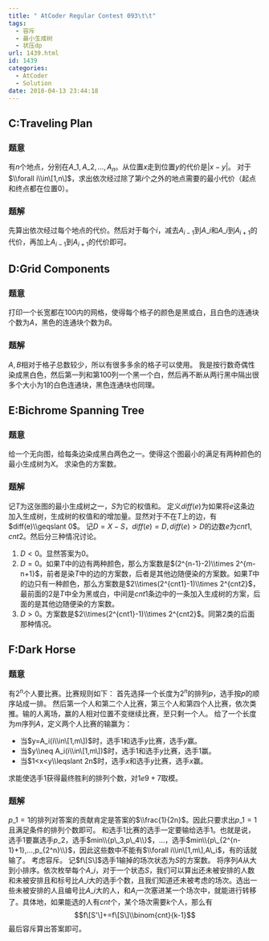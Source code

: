 ```yaml
---
title: " AtCoder Regular Contest 093\t\t"
tags:
  - 容斥
  - 最小生成树
  - 状压dp
url: 1439.html
id: 1439
categories:
  - AtCoder
  - Solution
date: 2018-04-13 23:44:18
---
```


C:Traveling Plan
----------------

### 题意

有$n$个地点，分别在$A\_1,A\_2,…,A_n$。从位置$x$走到位置$y$的代价是$|x-y|$。 对于$\\forall i\\in\[1,n\]$，求出依次经过除了第$i$个之外的地点需要的最小代价（起点和终点都在位置$0$）。

### 题解

先算出依次经过每个地点的代价。然后对于每个$i$，减去$A_{i-1}$到$A\_i$和$A\_i$到$A_{i+1}$的代价，再加上$A_{i-1}$到$A_{i+1}$的代价即可。

D:Grid Components
-----------------

### 题意

打印一个长宽都在$100$内的网格，使得每个格子的颜色是黑或白，且白色的连通块个数为$A$，黑色的连通块个数为$B$。

### 题解

$A,B$相对于格子总数较少，所以有很多多余的格子可以使用。 我是按行数奇偶性染成黑白色，然后第一列和第$100$列一个黑一个白，然后再不断从两行黑中隔出很多个大小为$1$的白色连通块，黑色连通块也同理。

E:Bichrome Spanning Tree
------------------------

### 题意

给一个无向图，给每条边染成黑白两色之一。使得这个图最小的满足有两种颜色的最小生成树为$X$。 求染色的方案数$%(1e9+7)$。

### 题解

记$T$为这张图的最小生成树之一，$S$为它的权值和。 定义$diff(e)$为如果将$e$这条边加入生成树，生成树的权值和的增加量。显然对于不在$T$上的边，有$diff(e)\\geqslant 0$。 记$D=X-S$，$diff(e)=D,diff(e)>D$的边数$e$为$cnt1,cnt2$。然后分三种情况讨论。

1.  $D<0$。显然答案为$0$。
2.  $D=0$。如果$T$中的边有两种颜色，那么方案数是$(2^{n-1}-2)\\times 2^{m-n+1}$，前者是染$T$中的边的方案数，后者是其他边随便染的方案数。如果$T$中的边只有一种颜色，那么方案数是$2\\times(2^{cnt1}-1)\\times 2^{cnt2}$，最前面的$2$是$T$中全为黑或白，中间是$cnt1$条边中的一条加入生成树的方案，后面的是其他边随便染的方案数。
3.  $D>0$。方案数是$2\\times(2^{cnt1}-1)\\times 2^{cnt2}$。同第$2$类的后面那种情况。

F:Dark Horse
------------

### 题意

有$2^n$个人要比赛。比赛规则如下： 首先选择一个长度为$2^n$的排列$p$，选手按$p$的顺序站成一排。 然后第一个人和第二个人比赛，第三个人和第四个人比赛，依次类推。输的人离场，赢的人相对位置不变继续比赛，至只剩一个人。 给了一个长度为$m$序列$A$，定义两个人比赛的输赢为：

*   当$y=A_i(i\\in\[1,m\])$时，选手$1$和选手$y$比赛，选手$y$赢。
*   当$y\\neq A_i(i\\in\[1,m\])$时，选手$1$和选手$y$比赛，选手$1$赢。
*   当$1<x<y\\leqslant 2n$时，选手$x$和选手$y$比赛，选手$x$赢。

求能使选手$1$获得最终胜利的排列个数，对$1e9+7$取模。

### 题解

$p\_1=1$的排列对答案的贡献肯定是答案的$\\frac{1}{2n}$。因此只要求出$p\_1=1$且满足条件的排列个数即可。 和选手$1$比赛的选手一定要输给选手$1$。也就是说，选手$1$要赢选手$p\_2$，选手$min\\{p\_3,p\_4\\}$，…，选手$min\\{p\_{2^{n-1}+1},…,p_{2^n}\\}$，因此这些数中不能有$\\forall i\\in\[1,m\],A\_i$，有的话就输了。 考虑容斥。 记$f\[S\]$选手$1$输掉的场次状态为$S$的方案数。 将序列$A$从大到小排序。依次枚举每个$A\_i$，对于一个状态$S$，我们可以算出还未被安排的人数和未被安排且和标号比$A\_i$大的选手个数，且我们知道还未被考虑的场次。选出一些未被安排的人且编号比$A\_i$大的人，和$A_i$一次塞进某一个场次中，就能进行转移了。具体地，如果能选的人有$cnt$个，某个场次需要$k$个人，那么有 $$f\[S'\]+=f\[S\]\\binom{cnt}{k-1}$$ 最后容斥算出答案即可。
